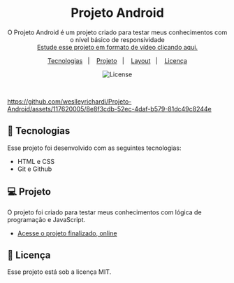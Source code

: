 <h1 align="center"> Projeto Android </h1>

<p align="center">
O Projeto Android é um projeto criado para testar meus conhecimentos com o nível básico de responsividade<br/>
<a href="https://www.cursoemvideo.com/">Estude esse projeto em formato de vídeo clicando aqui.</a>
</p>

<p align="center">
  <a href="#-tecnologias">Tecnologias</a>&nbsp;&nbsp;&nbsp;|&nbsp;&nbsp;&nbsp;
  <a href="#-projeto">Projeto</a>&nbsp;&nbsp;&nbsp;|&nbsp;&nbsp;&nbsp;
  <a href="#-layout">Layout</a>&nbsp;&nbsp;&nbsp;|&nbsp;&nbsp;&nbsp;
  <a href="#memo-licença">Licença</a>
</p>

<p align="center">
  <img alt="License" src="https://img.shields.io/static/v1?label=license&message=MIT&color=49AA26&labelColor=000000">
</p>

<br>

<p align="center">
  
  https://github.com/weslleyrichardi/Projeto-Android/assets/117620005/8e8f3cdb-52ec-4daf-b579-81dc49c8244e
  
</p>

## 🚀 Tecnologias

Esse projeto foi desenvolvido com as seguintes tecnologias:

- HTML e CSS
- Git e Github

## 💻 Projeto

O projeto foi criado para testar meus conhecimentos com lógica de programação e JavaScript.

- [Acesse o projeto finalizado, online](https://weslleyrichardi.github.io/Projeto-Calculadora/)
  
## :memo: Licença

Esse projeto está sob a licença MIT.
